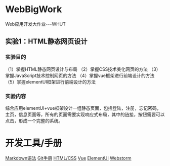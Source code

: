 # WebBigWork
Web应用开发大作业---WHUT
## 实验1：HTML静态网页设计
### 实验目的
（1）掌握HTML静态网页设计与布局
（2）掌握CSS技术美化网页的方法
（3）掌握JavaScript技术控制网页的方法
（4）掌握vue框架进行前端设计的方法
（5）掌握elementUI框架进行前端设计的方法
### 实验内容
综合应用elementUI+vue框架设计一组静态页面，包括登陆，注册，忘记密码，主页，信息页面等，所有的页面需要实现响应式布局，其中的链接，按钮需要可以点击，形成一个完整的系统。
# 开发工具/手册
[Markdown语法](https://markdown.com.cn)
[Git手册](https://git-scm.com/book/zh/v2)
[HTML/CSS](https://www.w3school.com.cn/)
[Vue](https://cn.vuejs.org/guide/introduction.html)
[ElementUI](https://element.eleme.cn/#/zh-CN/component/installation)
[Webstorm](https://www.jetbrains.com/zh-cn/webstorm/)
